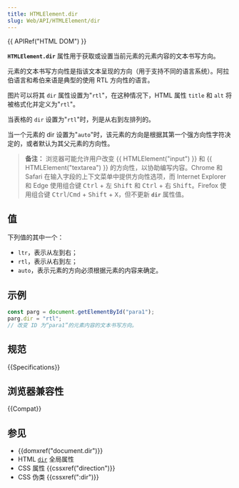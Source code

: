 ```yaml
---
title: HTMLElement.dir
slug: Web/API/HTMLElement/dir
---
```


{{ APIRef("HTML DOM") }}

**`HTMLElement.dir`** 属性用于获取或设置当前元素的元素内容的文本书写方向。

元素的文本书写方向性是指该文本呈现的方向（用于支持不同的语言系统）。阿拉伯语言和希伯来语是典型的使用 RTL 方向性的语言。

图片可以将其 `dir` 属性设置为"`rtl`"，在这种情况下，HTML 属性 `title` 和 `alt` 将被格式化并定义为"`rtl`"。

当表格的 `dir` 设置为"`rtl`"时，列是从右到左排列的。

当一个元素的 dir 设置为"`auto`"时，该元素的方向是根据其第一个强方向性字符决定的，或者默认为其父元素的方向性。

> **备注：** 浏览器可能允许用户改变 {{ HTMLElement("input") }} 和 {{ HTMLElement("textarea") }} 的方向性，以协助编写内容。Chrome 和 Safari 在输入字段的上下文菜单中提供方向性选项，而 Internet Explorer 和 Edge 使用组合键 <kbd>Ctrl</kbd> + 左 <kbd>Shift</kbd> 和 <kbd>Ctrl</kbd> + 右 <kbd>Shift</kbd>。Firefox 使用组合键 <kbd>Ctrl</kbd>/<kbd>Cmd</kbd> + <kbd>Shift</kbd> + <kbd>X</kbd>，但不更新 **`dir`** 属性值。

## 值

下列值的其中一个：

- `ltr`，表示从左到右；
- `rtl`，表示从右到左；
- `auto`，表示元素的方向必须根据元素的内容来确定。

## 示例

```js
const parg = document.getElementById("para1");
parg.dir = "rtl";
// 改变 ID 为“para1”的元素内容的文本书写方向。
```

## 规范

{{Specifications}}

## 浏览器兼容性

{{Compat}}

## 参见

- {{domxref("document.dir")}}
- HTML [`dir`](/zh-CN/docs/Web/HTML/Global_attributes/dir) 全局属性
- CSS 属性 {{cssxref("direction")}}
- CSS 伪类 {{cssxref(":dir")}}
